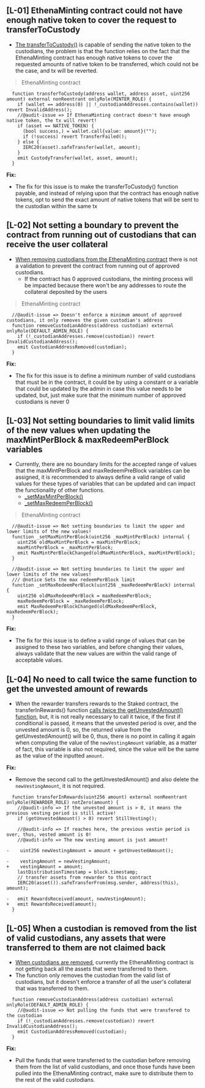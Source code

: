 ## [L-01] EthenaMinting contract could not have enough native token to cover the request to transferToCustody
- [The transferToCustody()](https://github.com/code-423n4/2023-10-ethena/blob/main/contracts/EthenaMinting.sol#L247-L262) is capable of sending the native token to the custodians, the problem is that the function relies on the fact that the EthenaMinting contract has enough native tokens to cover the requested amounts of native token to be transferred, which could not be the case, and tx will be reverted.

> EthenaMinting contract
```solidity
  function transferToCustody(address wallet, address asset, uint256 amount) external nonReentrant onlyRole(MINTER_ROLE) {
    if (wallet == address(0) || !_custodianAddresses.contains(wallet)) revert InvalidAddress();
    //@audit-issue => If EthenaMinting contract doesn't have enough native token, the tx will revert!
    if (asset == NATIVE_TOKEN) {
      (bool success,) = wallet.call{value: amount}("");
      if (!success) revert TransferFailed();
    } else {
      IERC20(asset).safeTransfer(wallet, amount);
    }
    emit CustodyTransfer(wallet, asset, amount);
  }
```

**Fix:**
- The fix for this issue is to make the transferToCustody() function payable, and instead of relying upon that the contract has enough native tokens, opt to send the exact amount of native tokens that will be sent to the custodian within the same tx

## [L-02] Not setting a boundary to prevent the contract from running out of custodians that can receive the user collateral
- [When removing custodians from the EthenaMinting contract](https://github.com/code-423n4/2023-10-ethena/blob/main/contracts/EthenaMinting.sol#L270-L273) there is not a validation to prevent the contract from running out of approved custodians.
  - If the contract has 0 approved custodians, the minting process will be impacted because there won't be any addresses to route the collateral deposited by the users

> EthenaMinting contract
```solidity
  //@audit-issue => Doesn't enforce a minimum amount of approved custodians, it only removes the given custodian's address
  function removeCustodianAddress(address custodian) external onlyRole(DEFAULT_ADMIN_ROLE) {
    if (!_custodianAddresses.remove(custodian)) revert InvalidCustodianAddress();
    emit CustodianAddressRemoved(custodian);
  }
```

**Fix:**
- The fix for this issue is to define a minimum number of valid custodians that must be in the contract, it could be by using a constant or a variable that could be updated by the admin in case this value needs to be updated, but, just make sure that the minimum number of approved custodians is never 0

## [L-03] Not setting boundaries to limit valid limits of the new values when updating the maxMintPerBlock & maxRedeemPerBlock variables
- Currently, there are no boundary limits for the accepted range of values that the maxMintPerBlock and maxRedeemPreBlock variables can be assigned, it is recommended to always define a valid range of valid values for these types of variables that can be updated and can impact the functionality of other functions.
  - [_setMaxMintPerBlock()](https://github.com/code-423n4/2023-10-ethena/blob/main/contracts/EthenaMinting.sol#L436-L440)
  - [_setMaxRedeemPerBlock()](https://github.com/code-423n4/2023-10-ethena/blob/main/contracts/EthenaMinting.sol#L443-L447)

> EthenaMinting contract
```solidity
  //@audit-issue => Not setting boundaries to limit the upper and lower limits of the new values!
  function _setMaxMintPerBlock(uint256 _maxMintPerBlock) internal {
    uint256 oldMaxMintPerBlock = maxMintPerBlock;
    maxMintPerBlock = _maxMintPerBlock;
    emit MaxMintPerBlockChanged(oldMaxMintPerBlock, maxMintPerBlock);
  }

  //@audit-issue => Not setting boundaries to limit the upper and lower limits of the new values!
  /// @notice Sets the max redeemPerBlock limit
  function _setMaxRedeemPerBlock(uint256 _maxRedeemPerBlock) internal {
    uint256 oldMaxRedeemPerBlock = maxRedeemPerBlock;
    maxRedeemPerBlock = _maxRedeemPerBlock;
    emit MaxRedeemPerBlockChanged(oldMaxRedeemPerBlock, maxRedeemPerBlock);
  }
```

**Fix:**
- The fix for this issue is to define a valid range of values that can be assigned to these two variables, and before changing their values, always validate that the new values are within the valid range of acceptable values.

## [L-04] No need to call twice the same function to get the unvested amount of rewards
- When the rewarder transfers rewards to the Staked contract, the transferInRewards() function [calls twice the getUnvestedAmount() function](https://github.com/code-423n4/2023-10-ethena/blob/main/contracts/StakedUSDe.sol#L90-L93), but, it is not really necessary to call it twice, if the first if conditional is passed, it means that the unvested period is over, and the unvested amount is 0, so, the returned value from the getUnvestedAmount() will be 0, thus, there is no point in calling it again when computing the value of the `newVestingAmount` variable, as a matter of fact, this variable is also not required, since the value will be the same as the value of the inputted `amount`.

**Fix:**
- Remove the second call to the getUnvestedAmount() and also delete the `newVestingAmount`, it is not required.
```solidity
  function transferInRewards(uint256 amount) external nonReentrant onlyRole(REWARDER_ROLE) notZero(amount) {
    //@audit-info => If the unvested amount is > 0, it means the previous vesting period is still active!
    if (getUnvestedAmount() > 0) revert StillVesting();

    //@audit-info => If reaches here, the previous vestin period is over, thus, vested amount is 0!
    //@audit-info => The new vesting amount is just amount!

-    uint256 newVestingAmount = amount + getUnvestedAmount();

-    vestingAmount = newVestingAmount;
+    vestingAmount = amount;
    lastDistributionTimestamp = block.timestamp;
    // transfer assets from rewarder to this contract
    IERC20(asset()).safeTransferFrom(msg.sender, address(this), amount);

-   emit RewardsReceived(amount, newVestingAmount);
+   emit RewardsReceived(amount);
  }
```

## [L-05] When a custodian is removed from the list of valid custodians, any assets that were transferred to them are not claimed back
- [When custodians are removed](https://github.com/code-423n4/2023-10-ethena/blob/main/contracts/EthenaMinting.sol#L270-L273), currently the EthenaMinting contract is not getting back all the assets that were transferred to them.
- The function only removes the custodian from the valid list of custodians, but it doesn't enforce a transfer of all the user's collateral that was transferred to them.
```solidity
  function removeCustodianAddress(address custodian) external onlyRole(DEFAULT_ADMIN_ROLE) {
    //@audit-issue => Not pulling the funds that were transfered to the custodian
    if (!_custodianAddresses.remove(custodian)) revert InvalidCustodianAddress();
    emit CustodianAddressRemoved(custodian);
  }
```

**Fix:**
- Pull the funds that were transferred to the custodian before removing them from the list of valid custodians, and once those funds have been pulled into the EthenaMinting contract, make sure to distribute them to the rest of the valid custodians.